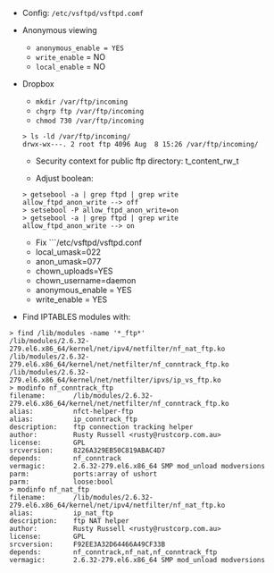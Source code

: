 * Config: ```/etc/vsftpd/vsftpd.comf```

* Anonymous viewing 

    * ```anonymous_enable = YES``` 
    * ```write_enable``` = NO 
    * ```local_enable``` = NO 

* Dropbox

    * ```mkdir /var/ftp/incoming```
    * ```chgrp ftp /var/ftp/incoming```
    * ```chmod 730 /var/ftp/incoming```

    ```
    > ls -ld /var/ftp/incoming/
    drwx-wx---. 2 root ftp 4096 Aug  8 15:26 /var/ftp/incoming/
    ``` 

    * Security context for public ftp directory: t_content_rw_t

    * Adjust boolean:
    
    ```
    > getsebool -a | grep ftpd | grep write
    allow_ftpd_anon_write --> off
    > setsebool -P allow_ftpd_anon_write=on
    > getsebool -a | grep ftpd | grep write
    allow_ftpd_anon_write --> on
    ```

    * Fix ```/etc/vsftpd/vsftpd.conf
    + local_umask=022
    + anon_umask=077
    + chown_uploads=YES
    + chown_username=daemon
    + anonymous_enable = YES
    + write_enable = YES

* Find IPTABLES modules with:

```
> find /lib/modules -name '*_ftp*'
/lib/modules/2.6.32-279.el6.x86_64/kernel/net/ipv4/netfilter/nf_nat_ftp.ko
/lib/modules/2.6.32-279.el6.x86_64/kernel/net/netfilter/nf_conntrack_ftp.ko
/lib/modules/2.6.32-279.el6.x86_64/kernel/net/netfilter/ipvs/ip_vs_ftp.ko
> modinfo nf_conntrack_ftp
filename:       /lib/modules/2.6.32-279.el6.x86_64/kernel/net/netfilter/nf_conntrack_ftp.ko
alias:          nfct-helper-ftp
alias:          ip_conntrack_ftp
description:    ftp connection tracking helper
author:         Rusty Russell <rusty@rustcorp.com.au>
license:        GPL
srcversion:     8226A329EB50C819ABAC4D7
depends:        nf_conntrack
vermagic:       2.6.32-279.el6.x86_64 SMP mod_unload modversions 
parm:           ports:array of ushort
parm:           loose:bool
> modinfo nf_nat_ftp
filename:       /lib/modules/2.6.32-279.el6.x86_64/kernel/net/ipv4/netfilter/nf_nat_ftp.ko
alias:          ip_nat_ftp
description:    ftp NAT helper
author:         Rusty Russell <rusty@rustcorp.com.au>
license:        GPL
srcversion:     F92EE3A32D64466A49CF33B
depends:        nf_conntrack,nf_nat,nf_conntrack_ftp
vermagic:       2.6.32-279.el6.x86_64 SMP mod_unload modversions 
```
